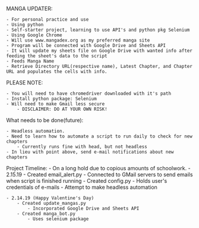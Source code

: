 MANGA UPDATER:

    - For personal practice and use
    - Using python
    - Self-starter project, learning to use API's and python pkg Selenium
    - Using Google Chrome
    - Will use www.mangadex.org as my preferred manga site
    - Program will be connected with Google Drive and Sheets API
    - It will update my sheets file on Google Drive with wanted info after feeding the sheet's data to the script
    - Feeds Manga Name
    - Retrieve Directory URL(respective name), Latest Chapter, and Chapter URL and populates the cells with info.

PLEASE NOTE:
    
    - You will need to have chromedriver downloaded with it's path
    - Install python package: Selenium
    - Will need to make Gmail less secure 
        - DISCLAIMER: DO AT YOUR OWN RISK!
    
What needs to be done(future):

    - Headless automation.
    - Need to learn how to automate a script to run daily to check for new chapters
        - Currently runs fine with head, but not headless
    - In lieu with point above, send e-mail notifications about new chapters

Project Timeline:
    - On a long hold due to copious amounts of schoolwork.
    - 2.15.19
        - Created email_alert.py
            - Connected to GMail servers to send emails when script is finished running
        - Created config.py
            - Holds user's credentials of e-mails
        - Attempt to make headless automation

    - 2.14.19 (Happy Valentine's Day)
        - Created update_mangas.py
            - Incorporated Google Drive and Sheets API
        - Created manga_bot.py
            - Uses selenium package
    
